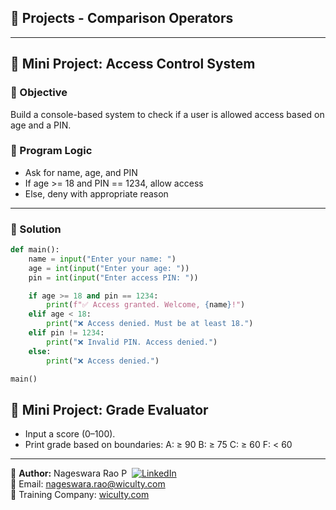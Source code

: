 ## 🔨 Projects - Comparison Operators
---

## 📘 Mini Project: Access Control System

### 🎯 Objective
Build a console-based system to check if a user is allowed access based on age and a PIN.

### 🎯 Program Logic
- Ask for name, age, and PIN
- If age >= 18 and PIN == 1234, allow access
- Else, deny with appropriate reason

---

### 🎯 Solution

```python
def main():
    name = input("Enter your name: ")
    age = int(input("Enter your age: "))
    pin = int(input("Enter access PIN: "))

    if age >= 18 and pin == 1234:
        print(f"✅ Access granted. Welcome, {name}!")
    elif age < 18:
        print("❌ Access denied. Must be at least 18.")
    elif pin != 1234:
        print("❌ Invalid PIN. Access denied.")
    else:
        print("❌ Access denied.")

main()
```

## 📘 Mini Project: Grade Evaluator
- Input a score (0–100).
- Print grade based on boundaries:
A: ≥ 90
B: ≥ 75
C: ≥ 60
F: < 60

---

👤 **Author:** Nageswara Rao P &nbsp;[![LinkedIn](https://img.shields.io/badge/LinkedIn-%230077B5.svg?style=flat-square&logo=linkedin&logoColor=white)](https://www.linkedin.com/in/nageshvkn)  
📧 Email: [nageswara.rao@wiculty.com](mailto:nageswara.rao@wiculty.com)  
🏢 Training Company: [wiculty.com](https://wiculty.com)
